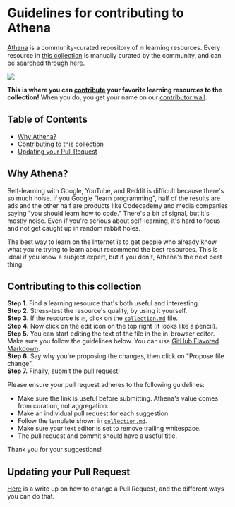 # Guidelines for contributing to Athena
[Athena](https://www.athena.cool) is a community-curated repository of 🔥 learning resources. Every resource in [this collection](/collection.md) is manually curated by the community, and can be searched through [here](https://www.athena.cool).

![](/google-learn.gif)

**This is where you can [contribute](#contributing-to-this-collection) your favorite learning resources to the collection!** When you do, you get your name on our [contributor wall](https://www.athena.cool/contributors).

## Table of Contents

- [Why Athena?](#why-athena)
- [Contributing to this collection](#contributing-to-this-collection)
- [Updating your Pull Request](#updating-your-pull-request)

## Why Athena?

Self-learning with Google, YouTube, and Reddit is difficult because there's so much noise. If you Google "learn programming", half of the results are ads and the other half are products like Codecademy and media companies saying "you should learn how to code." There's a bit of signal, but it's mostly noise. Even if you're serious about self-learning, it's hard to focus and not get caught up in random rabbit holes.

The best way to learn on the Internet is to get people who already know what you're trying to learn about recommend the best resources. This is ideal if you know a subject expert, but if you don't, Athena's the next best thing.

## Contributing to this collection

**Step 1.** Find a learning resource that's both useful and interesting.  
**Step 2.** Stress-test the resource's quality, by using it yourself.  
**Step 3.** If the resource is 🔥, click on the [`collection.md`](/collection.md) file.  
**Step 4.** Now click on the edit icon on the top right (it looks like a pencil).  
**Step 5.** You can start editing the text of the file in the in-browser editor. Make sure you follow the guidelines below. You can use [GitHub Flavored Markdown](https://help.github.com/categories/writing-on-github/).  
**Step 6.** Say why you're proposing the changes, then click on "Propose file change".  
**Step 7.** Finally, submit the [pull request](https://help.github.com/articles/about-pull-requests/)!  

Please ensure your pull request adheres to the following guidelines:

- Make sure the link is useful before submitting. Athena's value comes from curation, not aggregation.
- Make an individual pull request for each suggestion.
- Follow the template shown in [`collection.md`](/collection.md).
- Make sure your text editor is set to remove trailing whitespace.
- The pull request and commit should have a useful title.

Thank you for your suggestions!

## Updating your Pull Request

[Here](https://github.com/RichardLitt/knowledge/blob/master/github/amending-a-commit-guide.md) is a write up on how to change a Pull Request, and the different ways you can do that.
